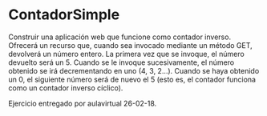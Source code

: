 # ContadorSimple

Construir una aplicación web que funcione como contador inverso. Ofrecerá un recurso que, cuando sea invocado mediante un método GET, devolverá un número entero. La primera vez que se invoque, el número devuelto será un 5. Cuando se le invoque sucesivamente, el número obtenido se irá decrementando en uno (4, 3, 2...). Cuando se haya obtenido un 0, el siguiente número será de nuevo el 5 (esto es, el contador funciona como un contador inverso cíclico).

Ejercicio entregado por aulavirtual 26-02-18.
